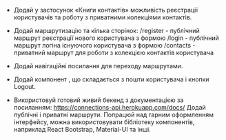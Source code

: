- Додай у застосунок «Книги контактів» можливість реєстрації користувачів та роботу з приватними колекціями контактів.

- Додай маршрутизацію та кілька сторінок:
/register - публічний маршрут реєстрації нового користувача з формою
/login - публічний маршрут логіна існуючого користувача з формою
/contacts - приватний маршрут для роботи з колекцією контактів користувача
- Додай навігаційні посилання для переходу маршрутами.
- Додай компонент <UserMenu>, що складається з пошти користувача і кнопки Logout.
- Використовуй готовий живий бекенд з документацією за посиланням: https://connections-api.herokuapp.com/docs/
Додай публічні і приватні маршрути.
Попрацюй над гарним оформленням інтерфейсу, можна використовувати бібліотеку компонентів, наприклад React Bootstrap, Material-UI та інші.
